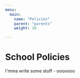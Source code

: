 ```yaml
---
menu:
  main:
    name: "Policies"
    parent: "parents"
    weight: 10

---
```

# School Policies

I'mma write some stuff - ooooooo